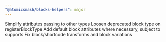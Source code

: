 ```yaml
---
"@atomicsmash/blocks-helpers": major
---
```


Simplify attributes passing to other types
Loosen deprecated block type on registerBlockType
Add default block attributes where necessary, subject to supports
Fix block/shortcode transforms and block variations
